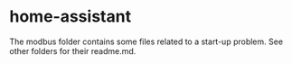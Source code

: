 # home-assistant

The modbus folder contains some files related to a start-up problem.
See other folders for their readme.md.
